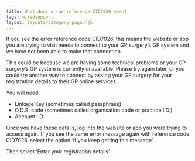 ```yaml
---
title: What does error reference CID7026 mean?
tags: mixedsupport
layout: layouts/category-page.njk
---
```

If you see the error reference code CID7026, this means the website or app you are trying to visit needs to connect to your GP surgery’s GP system and we have not been able to make that connection.

This could be because we are having some technical problems or your GP surgery’s GP system is currently unavailable. Please try again later, or you could try another way to connect by asking your GP surgery for your registration details to their GP online services.

You will need:
* Linkage Key (sometimes called passphrase)
* O.D.S. code (sometimes called organisation code or practice I.D.)
* Account I.D.

Once you have these details, log into the website or app you were trying to access again. If you see the same error message again with reference code CID7026, select the option ‘if you keep getting this message’.

Then select ‘Enter your registration details’.

